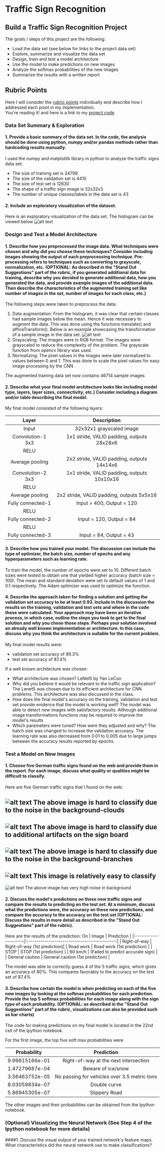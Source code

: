 # Traffic Sign Recognition

## Build a Traffic Sign Recognition Project

The goals / steps of this project are the following:
* Load the data set (see below for links to the project data set)
* Explore, summarize and visualize the data set
* Design, train and test a model architecture
* Use the model to make predictions on new images
* Analyze the softmax probabilities of the new images
* Summarize the results with a written report


[//]: # (Image References)

[image1]: ./examples/visualization.jpg "Visualization"
[image2]: ./examples/grayscale.jpg "Grayscaling"
[image3]: ./examples/random_noise.jpg "Random Noise"
[image4]: ./examples/placeholder.png "Traffic Sign 1"
[image5]: ./examples/placeholder.png "Traffic Sign 2"
[image6]: ./examples/placeholder.png "Traffic Sign 3"
[image7]: ./examples/placeholder.png "Traffic Sign 4"
[image8]: ./examples/placeholder.png "Traffic Sign 5"

## Rubric Points
Here I will consider the [rubric points](https://review.udacity.com/#!/rubrics/481/view) individually and describe how I addressed each point in my implementation.  
You're reading it! and here is a link to my [project code](https://github.com/allendoss/CarND-Traffic-Sign-Classifier-Project/blob/master/Traffic_Sign_Classifier.ipynb)

### Data Set Summary & Exploration

#### 1. Provide a basic summary of the data set. In the code, the analysis should be done using python, numpy and/or pandas methods rather than hardcoding results manually.

I used the numpy and matplotlib library in python to analyze the traffic signs data set:

* The size of training set is 34799
* The size of the validation set is 4410
* The size of test set is 12630
* The shape of a traffic sign image is 32x32x3
* The number of unique classes/labels in the data set is 43

#### 2. Include an exploratory visualization of the dataset.

Here is an exploratory visualization of the data set. The histogram can be viewed below
![alt text](./writeupFiles/1.png)

### Design and Test a Model Architecture

#### 1. Describe how you preprocessed the image data. What techniques were chosen and why did you choose these techniques? Consider including images showing the output of each preprocessing technique. Pre-processing refers to techniques such as converting to grayscale, normalization, etc. (OPTIONAL: As described in the "Stand Out Suggestions" part of the rubric, if you generated additional data for training, describe why you decided to generate additional data, how you generated the data, and provide example images of the additional data. Then describe the characteristics of the augmented training set like number of images in the set, number of images for each class, etc.)

The following steps were taken to preprocess the data:
1. Data augmentation: From the histogram, it was clear that certain classes had sample images below the mean. Hence it was necessary to augment the data. This was done using the functions translate() and affineTransform(). Below is an example showcasing the transformation of a sample image in the data set.
![alt text](./writeupFiles/2.png)
2. Grayscaling: The images were in RGB format. The images were grayscaled to reduce the complexity of the problem. The grayscale function from opencv library was used.
3. Normalizing: The pixel values in the images were later normalized to values between 0 and 1. This was done to scale the pixel values for easy image processing by the CNN

The augmented training data set now contains 46714 sample images.

#### 2. Describe what your final model architecture looks like including model type, layers, layer sizes, connectivity, etc.) Consider including a diagram and/or table describing the final model.

My final model consisted of the following layers:

| Layer         		|     Description	        					|
|:---------------------:|:---------------------------------------------:|
| Input         		| 32x32x1 grayscaled image   							|
| Convolution-1 3x3     	| 1x1 stride, VALID padding, outputs 28x28x6 	|
| RELU					|												|
| Average pooling	      	| 2x2 stride, VALID padding, outputs 14x14x6 				|
| Convolution-2 3x3	    | 1x1 stride, VALID padding, outputs 10x10x16      									|
| RELU          |       |
| Average pooling	      	| 2x2 stride, VALID padding, outputs 5x5x16 				|
| Fully connected-1		| Input = 400, Output = 120        									|
| RELU					|												|
| Fully connected-2		| Input = 120, Output = 84        									|
| RELU					|												|
| Fully connected-3		| Input = 84, Output = 43        									|



#### 3. Describe how you trained your model. The discussion can include the type of optimizer, the batch size, number of epochs and any hyperparameters such as learning rate.

To train the model, the number of epochs were set to 10. Different batch sizes were tested to obtain one that yielded higher accuracy (batch size = 100). The mean and standard deviation were set  to default values of 1 and 0.1 respectively. The Adam optimizer was used to optimize the function.

#### 4. Describe the approach taken for finding a solution and getting the validation set accuracy to be at least 0.93. Include in the discussion the results on the training, validation and test sets and where in the code these were calculated. Your approach may have been an iterative process, in which case, outline the steps you took to get to the final solution and why you chose those steps. Perhaps your solution involved an already well known implementation or architecture. In this case, discuss why you think the architecture is suitable for the current problem.

My final model results were:
* validation set accuracy of 89.3%
* test set accuracy of 87.4%

If a well known architecture was chosen:
* What architecture was chosen? LeNet5 by Yan LeCun
* Why did you believe it would be relevant to the traffic sign application? The Lenet5  was chosen due to its efficient architecture for CNN problems. This architecture was also discussed in the class.
* How does the final model's accuracy on the training, validation and test set provide evidence that the model is working well? The model was able to detect new images with satisfactory results. Although additional image transformations functions may be required to improve the model's results
* Which parameters were tuned? How were they adjusted and why? The batch size was changed to increase the validation accuracy. The learning rate was also decreased from 0.01 to 0.005 due to large jumps between the accuracy results reported by epochs.


### Test a Model on New Images

#### 1. Choose five German traffic signs found on the web and provide them in the report. For each image, discuss what quality or qualities might be difficult to classify.

Here are five German traffic signs that I found on the web:

![alt text](newImages/1.png)
The above image is hard to classify due to the noise in the background-clouds
---
![alt text](newImages/2.png)
The above image is hard to classify due to additional artifacts on the sign board
---
![alt text](newImages/3.png)
The above image is hard to classify due to the noise in the background-branches
---
![alt text](newImages/4.png)
This image is relatively easy to classify
---
![alt text](newImages/5.png)
The above image has very high noise in background

#### 2. Discuss the model's predictions on these new traffic signs and compare the results to predicting on the test set. At a minimum, discuss what the predictions were, the accuracy on these new predictions, and compare the accuracy to the accuracy on the test set (OPTIONAL: Discuss the results in more detail as described in the "Stand Out Suggestions" part of the rubric).

Here are the results of the prediction:
On
| Image			        |     Prediction	        					|
|:---------------------:|:---------------------------------------------:|
| Right-of-way | Right-of-way (1st prediction)|
| Road work     | Road work (1st prediction) 										|
| STOP					| STOP	(1st prediction)									|
| 60 km/h	   		| (Failed to predict accurate sign)				 				|
| General caution			| General caution (1st prediction)      							|


The model was able to correctly guess 4 of the 5 traffic signs, which gives an accuracy of 80%. This compares favorably to the accuracy on the test set of 87.4%

#### 3. Describe how certain the model is when predicting on each of the five new images by looking at the softmax probabilities for each prediction. Provide the top 5 softmax probabilities for each image along with the sign type of each probability. (OPTIONAL: as described in the "Stand Out Suggestions" part of the rubric, visualizations can also be provided such as bar charts)

The code for making predictions on my final model is located in the 22nd cell of the Ipython notebook.

For the first image, the top five soft max probabilities were

| Probability         	|     Prediction	        					|
|:---------------------:|:---------------------------------------------:|
| 9.99815166e-01         			| Right-of-way at the next intersection   									|
| 1.47279687e-04     				| Beware of ice/snow 										|
| 3.56463752e-05					| No passing for vehicles over 3.5 metric tons											|
| 8.03059834e-07	      			| Double curve					 				|
| 5.86945305e-07			    | Slippery Road      							|

The other images and their probabilities can be obtained from the Ipython notebook.


### (Optional) Visualizing the Neural Network (See Step 4 of the Ipython notebook for more details)
####1. Discuss the visual output of your trained network's feature maps. What characteristics did the neural network use to make classifications?
